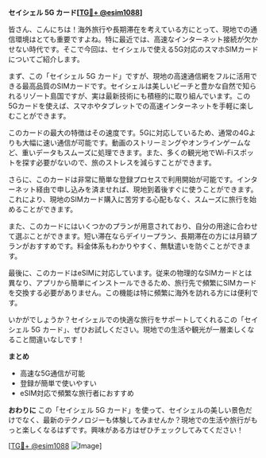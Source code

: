 **セイシェル 5G カード[[TG💪+ @esim1088](https://t.me/s/esim1088)]**

皆さん、こんにちは！海外旅行や長期滞在を考えている方にとって、現地での通信環境はとても重要ですよね。特に最近では、高速なインターネット接続が欠かせない時代です。そこで今回は、セイシェルで使える5G対応のスマホSIMカードについてご紹介します。

まず、この「セイシェル 5G カード」ですが、現地の高速通信網をフルに活用できる最高品質のSIMカードです。セイシェルは美しいビーチと豊かな自然で知られるリゾート島国ですが、実は最新技術にも積極的に取り組んでいます。この5Gカードを使えば、スマホやタブレットでの高速インターネットを手軽に楽しむことができます。

このカードの最大の特徴はその速度です。5Gに対応しているため、通常の4Gよりも大幅に速い通信が可能です。動画のストリーミングやオンラインゲームなど、重いデータもスムーズに処理できます。また、多くの観光地でWi-Fiスポットを探す必要がないので、旅のストレスを減らすことができます。

さらに、このカードは非常に簡単な登録プロセスで利用開始が可能です。インターネット経由で申し込みを済ませれば、現地到着後すぐに使うことができます。これにより、現地のSIMカード購入に苦労する心配もなく、スムーズに旅行を始めることができます。

また、このカードにはいくつかのプランが用意されており、自分の用途に合わせて選ぶことができます。短い滞在ならデイリープラン、長期滞在の方には月額プランがおすすめです。料金体系もわかりやすく、無駄遣いを防ぐことができます。

最後に、このカードはeSIMに対応しています。従来の物理的なSIMカードとは異なり、アプリから簡単にインストールできるため、旅行先で頻繁にSIMカードを交換する必要がありません。この機能は特に頻繁に海外を訪れる方には便利です。

いかがでしょうか？セイシェルでの快適な旅行をサポートしてくれるこの「セイシェル 5G カード」、ぜひお試しください。現地での生活や観光が一層楽しくなること間違いなしです！

**まとめ**
- 高速な5G通信が可能
- 登録が簡単で使いやすい
- eSIM対応で頻繁な旅行者におすすめ

**おわりに**
この「セイシェル 5G カード」を使って、セイシェルの美しい景色だけでなく、最新のテクノロジーも体験してみませんか？現地での生活や旅行がもっと楽しくなるはずです。興味がある方はぜひチェックしてみてください！

[[TG💪+ @esim1088](https://t.me/s/esim1088) ![Image](https://i.postimg.cc/Y0z9fWf4/image.png)]